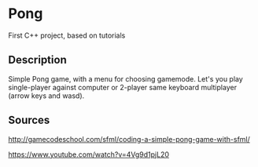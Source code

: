 # Pong
First C++ project, based on tutorials

## Description
Simple Pong game, with a menu for choosing gamemode.
Let's you play single-player against computer or 2-player same keyboard multiplayer (arrow keys and wasd).

## Sources

<a href="http://gamecodeschool.com/sfml/coding-a-simple-pong-game-with-sfml/"> http://gamecodeschool.com/sfml/coding-a-simple-pong-game-with-sfml/ </a> 
<p></p>
<a href="https://www.youtube.com/watch?v=4Vg9d1pjL20"> https://www.youtube.com/watch?v=4Vg9d1pjL20 </a> 

